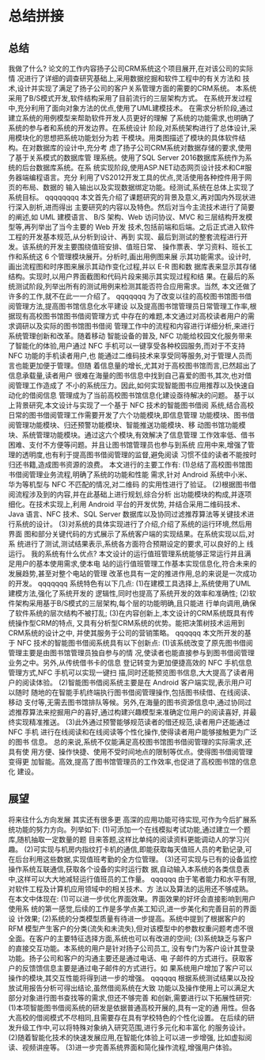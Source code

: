 # 总结拼接
## 总结
我做了什么?
论文的工作内容扬子公司CRM系统这个项目展开,在对该公司的实际情
况进行了详细的调查研究基础上,采用数据挖掘和软件工程中的有关方法和
技术,设计并实现了满足了扬子公司的客户关系管理方面的需要的CRM系统。
本系统采用了B/S模式开发,软件结构采用了目前流行的三层架构方式。
在系统开发过程中,充分利用了面向对象方法的优点,使用了UML建模技术。
在需求分析阶段,通过建立系统的用例模型来帮助软件开发人员更好的理解
了系统的功能需求,也明确了系统的参与者和系统的开发边界。在系统设计
阶段,对系统架构进行了总体设计,采用模块化的思想把系统功能划分为若
干模块。用类图描述了模块的具体软件结构。在对数据库的设计中,充分考
虑了扬子公司CRM系统对数据存储的要求,使用了基于关系模式的数据库管
理系统。使用了SQL Server 2016数据库系统作为系统的后台数据库系统。在系
统实现阶段,使用ASP.NET动态网页设计技术和C#服务器端编程语言。充分
利用了VS2012开发工具的优点,灵活使用各种控件用于网页的布局、数据的
输入输出以及实现数据绑定功能。经测试,系统在总体上实现了系统目标。
qqqqqqqq
本文首先介绍了课题研究的背景及意义,再对国内外现状进行深入剖析,进而得出
主要研究的内容以及特色。然后对当今主流技术进行了简要的阐述,如 UML 建模语言、
B/S 架构、Web 访问协议、MVC 和三层结构开发模型等,再列举出了当今主要的 Web 开发
技术,包括前端和后端。之后正式进入软件工程的开发基本规范,从分析到设计、再到
实现、最后到测试的整套流程进行开发。该系统的开发主要围绕值班安排、值班日常、
操作票表、学习资料、班长工作和系统这 6 个管理模块展开。分析时,画出用例图来展
示其功能需求。设计时,画出流程图和时序图来展示其动作变化过程,并以 E-R 图和数
据库表来显示其存储结构。实现时,以用户界面截图和代码片段来揭示其实现过程和结
果。在最后的系统测试阶段,列举出所有的测试用例来检测其能否符合应用需求。当然,
本文还做了许多的工作,就不在此一一介绍了。
qqqqqqq
为了改变以往的高校图书馆图书借阅管理方法,提高图书馆信息化水平建设
以及提高图书馆管理员日常管理工作率,根据现有高校图书馆图书借阅管理方式
中存在的难题,本文通过对高校读者用户的需求调研以及实际的图书馆图书借阅
管理工作中的流程和内容进行详细分析,来进行系统管理创新和改革。随着移动
智能设备的普及, NFC 功能给校园文化服务带来了智能化的体验,用户通过 NFC
手机可以一键享受各种校园服务,而对于不支持 NFC 功能的手机读者用户,也
能通过二维码技术来享受同等服务,对于管理人员而言也能更加便于管理。但随
着信息量的增长,尤其对于高校图书馆而言,已然超出了信息承载量,读者用户
很难在海量的图书信息中找到自己喜爱的图书,其次,也对借阅管理工作造成了
不小的系统压力。因此,如何实现智能图书应用推荐以及快速自动化的借阅信息
管理成为了当前高校图书馆信息化建设亟待解决的问题。
基于以上背景研究,本文设计与实现了一个基于 NFC 技术的智能图书借阅
系统,结合高校日常的图书借阅管理工作需要开发了六个功能模块,即信息管理
功能模块、图书借阅管理功能模块、归还预警功能模块、智能推送功能模块、移
动图书馆功能模块、系统管理功能模块。通过这六个模块,有效解决了信息管理
工作效率低、借书困难、支付不方便等问题。并且让图书馆管理员也参与到系统
应用中来,增强了管理的透明度,也有利于提高图书借阅管理的监督,避免阅读
习惯不佳的读者不能按时归还书籍,造成图书资源的浪费。
本文进行的主要工作有:
(1)总结了高校图书馆图书借阅管理业务流程,明确了系统的功能和性能
需求,针对 Android 系统中小米、华为等机型与 NFC 不匹配的情况,对二维码
的实用性进行了验证。
(2)根据图书借阅流程涉及到的内容,并在此基础上进行规划,综合分析
出功能模块的构成,并逐项细化。在技术实现上,利用 Android 平台的开发优势,
并结合采用二维码技术、Java 语言、NFC 技术、SQL Server 数据库以及协同过滤推荐算法等关键技术进行系统的设计。
(3)对系统的具体实现进行了介绍,介绍了系统的运行环境,然后用界面
图和部分关键代码的方式展示了系统客户端的实现结果。在系统实现以后,对系
统进行了测试,测试结果表示,系统各方面符合预期设定的要求,可以良好的上
线运行。
我的系统有什么优点?
本文设计的运行值班管理系统能够正常运行并且满足用户的基本使用需求,使本电
站的运行值班管理工作基本实现信息化,符合未来的发展趋势,甚至对整个电站的管理
改革也具有一定的推进作用,总的来说是一次成功的开发。
qqqqqqq
系统特色有以下几点:
(1)在建模工具选择上,系统使用了UML建模方法,强化了系统开发的
逻辑性,同时也提高了系统开发的效率和准确性;
(2)软件架构采用基于B/S模式的三层架构,每个层的功能明确,且只能进
行单向调用,确保了软件系统的层次结构不被打乱;
(3)在内容创新上,本文设计的CRM系统既具有传统操作型CRM的特点,
又具有分析型CRM系统的优势。能把决策树技术运用到CRM系统的设计之中,
并使其服务于公司的营销策略。
qqqqqq
本文所开发的基于 NFC 技术的智能图书借阅系统具有以下创新点:
(1)该系统改变了原先图书借阅管理主要是由图书馆管理员独自参与的情
况,使读者也能直接参与到图书借阅管理业务之中。另外,从传统借书卡的信息
登记转变为更加便捷高效的 NFC 手机信息管理方式,NFC 手机可以实现一键扫
描,同时还能预览图书信息,大大提高了读者用户的阅读体验。
(2)智能图书借阅系统主要是在 Android 客户端实现,表示用户可以随时
随地的在智能手机终端执行图书借阅管理操作,包括图书续借、在线阅读、移动
支付等,无需去图书馆排队等候。另外,在海量的图书资源信息中,通过协同过
滤推荐算法来挖掘用户的喜好,通过构建兴趣模型来准确定位用户的阅读喜好,
并最终实现精准推送。
(3)此外通过预警能够规范读者的借还规范,读者用户还能通过 NFC 手机
进行在线阅读和在线阅读等个性化操作,使得读者用户能够接触更为广泛的图书
信息。
总的来说,系统不仅能满足高校图书馆图书借阅管理的实际需求,还具有使
用方便、操作快捷、使用不受时间地点的限制等优点。使得图书借阅管理变得更
加智能。高效,提高了图书馆管理员的工作效率,也促进了高校图书馆的信息化
建设。
## 展望
将来往什么方向发展
其实还有很多更
高深的应用功能可待实现,可作为今后扩展系统功能的努力方向。列举如下:
(1)可添加一个在线模拟考试功能,通过建立一个题库,随机抽取一定数量的题
目来答题,这样比单纯的阅读资料更能调动人的学习兴趣。
(2)可实现与机房内指纹打卡机的通信,即能获取每天值班人员的考勤记录,可
在后台利用这些数据,实现值班考勤的全方位管理。
(3)还可实现与已有的设备监控操作系统互联通信,获取各个设备的实时运行数
据,自动输入本系统的各类信息表中,这样可以大大地减轻运行值班员的工作量。
qqqqqq
由于笔者能力和水平有限,对软件工程及计算机应用领域中的相关技术、方
法以及算法的运用还不够成熟。在本文中体现在:
(1)可以进一步优化界面效果。界面效果的好坏会直接影响到用户使用系
统的第一感觉,后续的工作是多学点美工知识,进一步美化和完善目前的界面设
计效果;
(2)系统的分类模型质量有待进一步提高。系统中提到了根据客户的 RFM
模型产生客户的分类(流失和未流失),但对该模型中的参数权重问题考虑不很
全面。在客户的主要特征选择方面,系统也可以有改进的空间;
(3)系统缺乏与客户的直接交互功能。本系统的用户是针对扬子公司员工,
没有专门为客户设计其登录功能。扬子公司和客户的沟通主要还是通过电话、电
子邮件的方式进行。获取客户的反馈馈信息主要是通过电子邮件的方式进行。如
果系统用户增加了客户可以操作的模块,其交互性能将得到进一步的增强。
qqqqqq
根据系统测试结果以及投放试用报告分析可得出结论,虽然借阅系统在大致
功能以及操作使用上可以满足大部分对象进行图书查找等的需求,但还不够完善
和创新,需要进行以下拓展性研究:
(1)本项智能图书借阅系统的研发是依据普通高校开展的,具有一定的通
用性。但各大高校的借阅模式不尽相同,且需要存在具有学校特色的个性化设置。
在后续的研发升级工作中,可以将特殊对象纳入研究范围,进行多元化和丰富化
的服务设计。
(2)随着智能化技术的快速发展应用,在智能化体验上可以进一步增强,
比如虚拟阅读、视频讲座等。
(3)进一步完善系统界面和简化操作流程,增强用户体验。